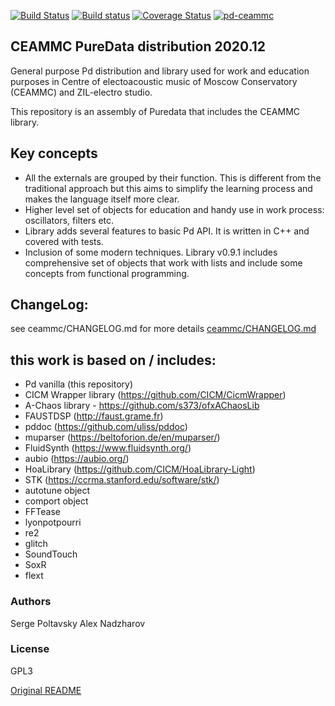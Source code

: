 [![Build Status](https://travis-ci.org/uliss/pure-data.svg?branch=ceammc)](https://travis-ci.org/uliss/pure-data)
[![Build status](https://ci.appveyor.com/api/projects/status/mfc2ahj8ttexapsj?svg=true)](https://ci.appveyor.com/project/uliss/pure-data)
[![Coverage Status](https://coveralls.io/repos/github/uliss/pure-data/badge.svg?branch=ceammc)](https://coveralls.io/github/uliss/pure-data?branch=ceammc)
[![pd-ceammc](https://snapcraft.io/pd-ceammc/badge.svg)](https://snapcraft.io/pd-ceammc)

CEAMMC PureData distribution 2020.12
------------------------------------

General purpose Pd distribution and library used for work and education purposes in Centre of electoacoustic music of Moscow Conservatory (CEAMMC) and ZIL-electro studio.

This repository is an assembly of Puredata that includes the CEAMMC library.

Key concepts
------------

   - All the externals are grouped by their function. This is different from the traditional approach but this aims to simplify the learning process and makes the language itself more clear.
   - Higher level set of objects for education and handy use in work process: oscillators, filters etc.
   - Library adds several features to basic Pd API. It is written in C++ and covered with tests.
   - Inclusion of some modern techniques. Library v0.9.1 includes comprehensive set of objects that work with lists and include some concepts from functional programming.

ChangeLog:
----------

see ceammc/CHANGELOG.md for more details
[ceammc/CHANGELOG.md](ceammc/CHANGELOG.md)


this work is based on / includes:
---------------------------------
   - Pd vanilla (this repository)
   - CICM Wrapper library (https://github.com/CICM/CicmWrapper)
   - A-Chaos library - https://github.com/s373/ofxAChaosLib
   - FAUSTDSP (http://faust.grame.fr)
   - pddoc (https://github.com/uliss/pddoc)
   - muparser (https://beltoforion.de/en/muparser/)
   - FluidSynth (https://www.fluidsynth.org/)
   - aubio (https://aubio.org/)
   - HoaLibrary (https://github.com/CICM/HoaLibrary-Light)
   - STK (https://ccrma.stanford.edu/software/stk/)
   - autotune object
   - comport object
   - FFTease
   - lyonpotpourri
   - re2
   - glitch
   - SoundTouch
   - SoxR
   - flext


### Authors
Serge Poltavsky
Alex Nadzharov

### License
GPL3

[Original README](README_ORIGINAL.md)

